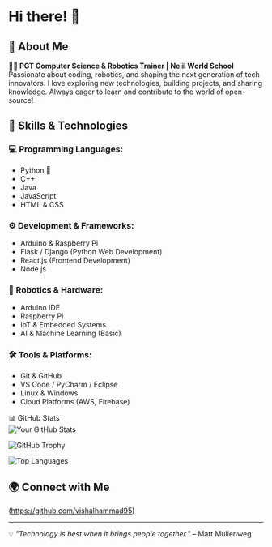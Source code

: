 # Hi there! 👋

## 🚀 About Me  
**👨‍🏫 PGT Computer Science & Robotics Trainer | Neiil World School**  
Passionate about coding, robotics, and shaping the next generation of tech innovators. I love exploring new technologies, building projects, and sharing knowledge. Always eager to learn and contribute to the world of open-source!  

## 🔧 Skills & Technologies  

### 💻 Programming Languages:  
- Python 🐍  
- C++  
- Java  
- JavaScript  
- HTML & CSS  

### ⚙️ Development & Frameworks:  
- Arduino & Raspberry Pi  
- Flask / Django (Python Web Development)  
- React.js (Frontend Development)  
- Node.js  

### 🤖 Robotics & Hardware:  
- Arduino IDE  
- Raspberry Pi  
- IoT & Embedded Systems  
- AI & Machine Learning (Basic)  

### 🛠️ Tools & Platforms:  
- Git & GitHub  
- VS Code / PyCharm / Eclipse  
- Linux & Windows  
- Cloud Platforms (AWS, Firebase)  

📊 GitHub Stats  
![Your GitHub Stats](https://github-readme-stats.vercel.app/api?username=vishalhammad95&show_icons=true&theme=dark)  

![GitHub Trophy](https://github-profile-trophy.vercel.app/?username=vishalhammad95&theme=darkhub)

![Top Languages](https://github-readme-stats.vercel.app/api/top-langs/?username=vishalhammad95&layout=compact&theme=dark)



## 🌍 Connect with Me  
(https://github.com/vishalhammad95)  

---  
💡 *"Technology is best when it brings people together."* – Matt Mullenweg  

